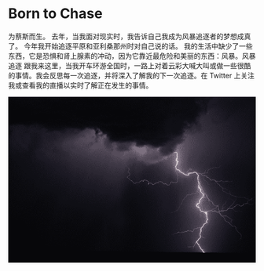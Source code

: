 # Born to Chase

为蔡斯而生。 去年，当我面对现实时，我告诉自己我成为风暴追逐者的梦想成真了。 今年我开始追逐平原和亚利桑那州时对自己说的话。 我的生活中缺少了一些东西，它是恐惧和肾上腺素的冲动，因为它靠近最危险和美丽的东西：风暴。风暴追逐 
跟我来这里，当我开车环游全国时，一路上对着云彩大喊大叫或做一些很酷的事情。我会反思每一次追逐，并将深入了解我的下一次追逐。在 Twitter 上关注我或查看我的直播以实时了解正在发生的事情。

![NFT](微信截图_20220902115407.png)


